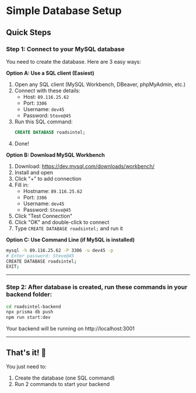 # Simple Database Setup

## Quick Steps

### Step 1: Connect to your MySQL database

You need to create the database. Here are 3 easy ways:

**Option A: Use a SQL client (Easiest)**

1. Open any SQL client (MySQL Workbench, DBeaver, phpMyAdmin, etc.)
2. Connect with these details:
   - Host: `89.116.25.62`
   - Port: `3306`
   - Username: `dev45`
   - Password: `Steve@45`
3. Run this SQL command:
   ```sql
   CREATE DATABASE roadsintel;
   ```
4. Done!

**Option B: Download MySQL Workbench**

1. Download: https://dev.mysql.com/downloads/workbench/
2. Install and open
3. Click "+" to add connection
4. Fill in:
   - Hostname: `89.116.25.62`
   - Port: `3306`
   - Username: `dev45`
   - Password: `Steve@45`
5. Click "Test Connection"
6. Click "OK" and double-click to connect
7. Type `CREATE DATABASE roadsintel;` and run it

**Option C: Use Command Line (if MySQL is installed)**

```bash
mysql -h 89.116.25.62 -P 3306 -u dev45 -p
# Enter password: Steve@45
CREATE DATABASE roadsintel;
EXIT;
```

---

### Step 2: After database is created, run these commands in your backend folder:

```bash
cd roadsintel-backend
npx prisma db push
npm run start:dev
```

Your backend will be running on http://localhost:3001

---

## That's it! 🎉

You just need to:
1. Create the database (one SQL command)
2. Run 2 commands to start your backend
